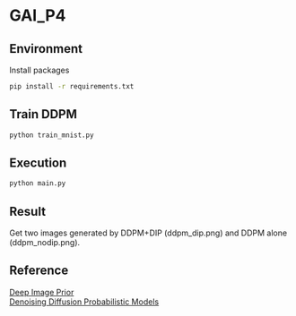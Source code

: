 # GAI_P4
## Environment
Install packages
```bash
pip install -r requirements.txt
```
## Train DDPM
```bash
python train_mnist.py
```
## Execution
```bash
python main.py
```
## Result
Get two images generated by DDPM+DIP (ddpm_dip.png) and DDPM alone (ddpm_nodip.png).
## Reference
[Deep Image Prior](https://github.com/DmitryUlyanov/deep-image-prior)  
[Denoising Diffusion Probabilistic Models](https://github.com/bot66/MNISTDiffusion/tree/main)
